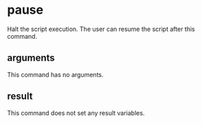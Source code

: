 # pause
Halt the script execution. The user can resume the script after this command.

## arguments
This command has no arguments.

## result
This command does not set any result variables.
